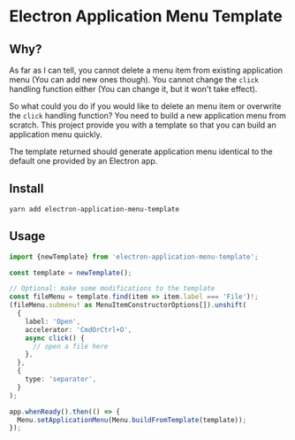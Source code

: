 # Electron Application Menu Template


## Why?

As far as I can tell, you cannot delete a menu item from existing application menu (You can add new ones though). You cannot change the `click` handling function either (You can change it, but it won't take effect).

So what could you do if you would like to delete an menu item or overwrite the `click` handling function? You need to build a new application menu from scratch. This project provide you with a template so that you can build an application menu quickly.

The template returned should generate application menu identical to the default one provided by an Electron app.


## Install

```
yarn add electron-application-menu-template
```


## Usage

```ts
import {newTemplate} from 'electron-application-menu-template';

const template = newTemplate();

// Optional: make some modifications to the template
const fileMenu = template.find(item => item.label === 'File')!;
(fileMenu.submenu! as MenuItemConstructorOptions[]).unshift(
  {
    label: 'Open',
    accelerator: 'CmdOrCtrl+O',
    async click() {
      // open a file here
    },
  },
  {
    type: 'separator',
  }
);

app.whenReady().then(() => {
  Menu.setApplicationMenu(Menu.buildFromTemplate(template));
});
```
